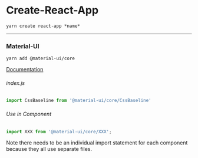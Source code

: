 # Create-React-App

```yarn create react-app *name*```




***
### Material-UI
```yarn add @material-ui/core```  

[Documentation](https://material-ui.com/getting-started/installation/) 

###### *index.js*
```javascript
import CssBaseline from '@material-ui/core/CssBaseline'  
```

###### *Use in Component*
```javascript
import XXX from '@material-ui/core/XXX';
```
Note there needs to be an individual import statement for each component because they all use separate files. 









